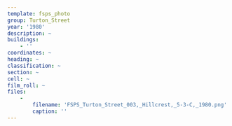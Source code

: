 ```yaml
---
template: fsps_photo
group: Turton_Street
year: '1980'
description: ~
buildings:
    - ''
coordinates: ~
heading: ~
classification: ~
section: ~
cell: ~
film_roll: ~
files:
    -
        filename: 'FSPS_Turton_Street_003,_Hillcrest,_5-3-C,_1980.png'
        caption: ''
---
```

